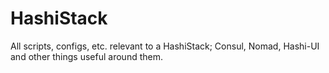 # HashiStack

All scripts, configs, etc. relevant to a HashiStack; Consul, Nomad, Hashi-UI and other things useful around them.
